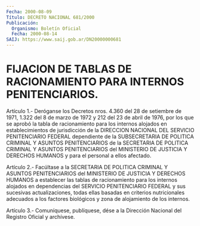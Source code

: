 ```yaml
---
Fecha: 2000-08-09
Título: DECRETO NACIONAL 681/2000
Publicación:
  Organismo: Boletín Oficial
  Fecha: 2000-08-14
SAIJ: https://www.saij.gob.ar/DN20000000681
---
```

# FIJACION DE TABLAS DE RACIONAMIENTO PARA INTERNOS PENITENCIARIOS.

<a id="1"></a>
Artículo  1.- Deróganse los Decretos nros. 4.360 del 28 de setiembre de 1971, 1.322 del 8 de marzo de 1972 y 212 del 23 de abril de 1976, por los que  se  aprobó  la tabla de racionamiento para los internos alojados  en  establecimientos   de  jurisdicción  de  la  DIRECCION NACIONAL  DEL  SERVICIO  PENITENCIARIO  FEDERAL  dependiente  de  la SUBSECRETARIA DE POLITICA  CRIMINAL  Y  ASUNTOS PENITENCIARIOS de la SECRETARIA  DE  POLITICA  CRIMINAL  Y  ASUNTOS   PENITENCIARIOS  del MINISTERIO DE JUSTICIA Y DERECHOS HUMANOS y para el personal a ellos afectado.

<a id="2"></a>
Artículo  2.-  Facúltase  a  la  SECRETARIA  DE  POLITICA CRIMINAL Y ASUNTOS PENITENCIARIOS del MINISTERIO DE JUSTICIA Y DERECHOS HUMANOS a establecer las tablas de racionamiento para  los internos alojados en dependencias del SERVICIO PENITENCIARIO FEDERAL  y  sus sucesivas actualizaciones,  todas  ellas  basadas  en  criterios nutricionales adecuados  a los factores biológicos y zona de  alojamiento  de  los internos.

<a id="3"></a>
Artículo  3.-  Comuníquese, publíquese, dése a la Dirección Nacional del Registro Oficial y archívese.